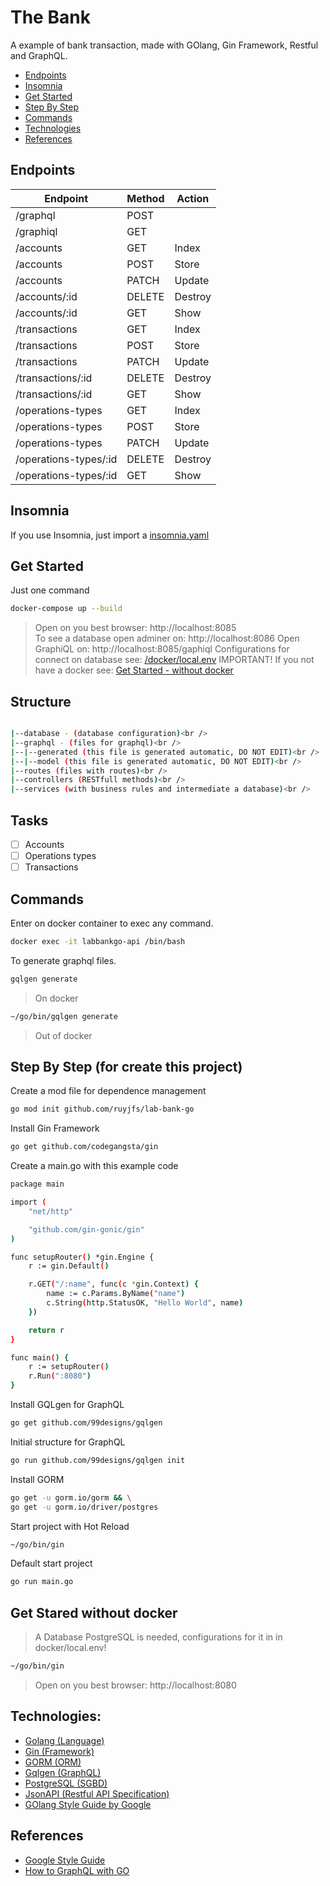# The Bank

A example of bank transaction, made with GOlang, Gin Framework, Restful and GraphQL.

- [Endpoints](#Endpoints)
- [Insomnia](#Insomnia)
- [Get Started](#Get-Started)
- [Step By Step](#Step-By-Step)
- [Commands](#Commands)
- [Technologies](#Technologies)
- [References](#References)

## Endpoints

| Endpoint              | Method | Action  |
| --------------------- | ------ | ------- |
| /graphql              | POST   |         |
| /graphiql             | GET    |         |
| /accounts             | GET    | Index   |
| /accounts             | POST   | Store   |
| /accounts             | PATCH  | Update  |
| /accounts/:id         | DELETE | Destroy |
| /accounts/:id         | GET    | Show    |
| /transactions         | GET    | Index   |
| /transactions         | POST   | Store   |
| /transactions         | PATCH  | Update  |
| /transactions/:id     | DELETE | Destroy |
| /transactions/:id     | GET    | Show    |
| /operations-types     | GET    | Index   |
| /operations-types     | POST   | Store   |
| /operations-types     | PATCH  | Update  |
| /operations-types/:id | DELETE | Destroy |
| /operations-types/:id | GET    | Show    |

## Insomnia

If you use Insomnia, just import a [insomnia.yaml](insomnia.yaml)

## Get Started

Just one command

```bash
docker-compose up --build
```

> Open on you best browser: http://localhost:8085 <br />
> To see a database open adminer on: http://localhost:8086
> Open GraphiQL on: http://localhost:8085/gaphiql
> Configurations for connect on database see: [/docker/local.env](/docker/local.env)
> IMPORTANT! If you not have a docker see: [Get Started - without docker](#Get-Stared-without-docker)

## Structure

```bash

|--database - (database configuration)<br />
|--graphql - (files for graphql)<br />
|--|--generated (this file is generated automatic, DO NOT EDIT)<br />
|--|--model (this file is generated automatic, DO NOT EDIT)<br />
|--routes (files with routes)<br />
|--controllers (RESTfull methods)<br />
|--services (with business rules and intermediate a database)<br />

```

## Tasks

- [ ] Accounts
- [ ] Operations types
- [ ] Transactions

<!-- ├── go.mod
├── go.sum
├── gqlgen.yml               - The gqlgen config file, knobs for controlling the generated code.
├── graph
│   ├── generated            - A package that only contains the generated runtime
│   │   └── generated.go
│   ├── model                - A package for all your graph models, generated or otherwise
│   │   └── models_gen.go
│   ├── resolver.go          - The root graph resolver type. This file wont get regenerated
│   ├── schema.graphqls      - Some schema. You can split the schema into as many graphql files as you like
│   └── schema.resolvers.go  - the resolver implementation for schema.graphql
└── server.go                - The entry point to your app. Customize it however you see fit -->

## Commands

Enter on docker container to exec any command.

```bash
docker exec -it labbankgo-api /bin/bash
```

To generate graphql files.

```bash
gqlgen generate
```

> On docker

```bash
~/go/bin/gqlgen generate
```

> Out of docker

## Step By Step (for create this project)

Create a mod file for dependence management

```bash
go mod init github.com/ruyjfs/lab-bank-go
```

Install Gin Framework

```bash
go get github.com/codegangsta/gin
```

Create a main.go with this example code

```bash
package main

import (
	"net/http"

	"github.com/gin-gonic/gin"
)

func setupRouter() *gin.Engine {
	r := gin.Default()

	r.GET("/:name", func(c *gin.Context) {
		name := c.Params.ByName("name")
		c.String(http.StatusOK, "Hello World", name)
	})

	return r
}

func main() {
	r := setupRouter()
	r.Run(":8080")
}
```

Install GQLgen for GraphQL

```bash
go get github.com/99designs/gqlgen
```

Initial structure for GraphQL

```bash
go run github.com/99designs/gqlgen init
```

Install GORM

```bash
go get -u gorm.io/gorm && \
go get -u gorm.io/driver/postgres
```

Start project with Hot Reload

```bash
~/go/bin/gin
```

Default start project

```bash
go run main.go
```

## Get Stared without docker

> A Database PostgreSQL is needed, configurations for it in in docker/local.env!

```bash
~/go/bin/gin
```

> Open on you best browser: http://localhost:8080

## Technologies:

- [Golang (Language)](https://golang.org)
- [Gin (Framework)](https://gin-gonic.com/docs/)
- [GORM (ORM)](https://gorm.io/docs/index.html)
- [Gqlgen (GraphQL)](https://gqlgen.com)
- [PostgreSQL (SGBD)](https://www.postgresql.org/docs/online-resources/)
- [JsonAPI (Restful API Specification)](https://jsonapi.org)
- [GOlang Style Guide by Google](https://github.com/golang/go/wiki/CodeReviewComments)

## References

- [Google Style Guide](https://google.github.io/styleguide/)
- [How to GraphQL with GO](https://www.howtographql.com/graphql-go/0-introduction/)
